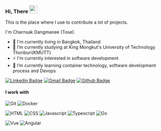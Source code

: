 ### Hi, There <img src="https://media.giphy.com/media/hvRJCLFzcasrR4ia7z/giphy.gif" width="25px">
This is the place where I use to contribute a lot of projects.

I'm Charnsak Dangmanee (Tose).
- 🚀 I'm currently living in Bangkok, Thailand
- 🔭 I’m currently studying at King Mongkut's University of Technology Thonburi(KMUTT)
- ⚡ I'm currently interested in software development
- 🌱 I’m currently learning container technology, software development process and Devops

[![Linkedin Badge](https://img.shields.io/badge/-f9uf-blue?style=flat&logo=Linkedin&logoColor=white&link=https://www.linkedin.com/in/f9uf/)](https://www.linkedin.com/in/f9uf/)
[![Gmail Badge](https://img.shields.io/badge/-atoseka-c14438?style=flat&logo=Gmail&logoColor=white&link=mailto:atoseka@gmail.com)](mailto:atoseka@gmail.com)
[![Github Badge](https://img.shields.io/badge/-@F9Uf-24292e?style=flat&logo=Github&logoColor=white&link=https://github.com/F9Uf)](https://github.com/F9Uf)

#### I work with
![Git](https://img.shields.io/badge/-Git-f04f33?style=flat&logo=git&logoColor=white)
![Docker](https://img.shields.io/badge/-Docker-46a1f1?style=flat&logo=docker&logoColor=white)

![HTML](https://img.shields.io/badge/-HTML-orange?style=flat&logo=html5&logoColor=white)
![CSS](https://img.shields.io/badge/-CSS-3799d6?style=flat&logo=css3&logoColor=white)
![Javascript](https://img.shields.io/badge/-Javascript-yellow?style=flat&logo=javascript&logoColor=white)
![Typescript](https://img.shields.io/badge/-Typescript-007acc?style=flat&logo=typescript&logoColor=white)
![Go](https://img.shields.io/badge/-Go-6ad7e5?style=flat&logo=go&logoColor=white)

![Vue](https://img.shields.io/badge/-Vue-35495e?style=flat&logo=vue.js&logoColor=41b883)
![Angular](https://img.shields.io/badge/-Angular-red?style=flat&logo=angular&logoColor=white)
